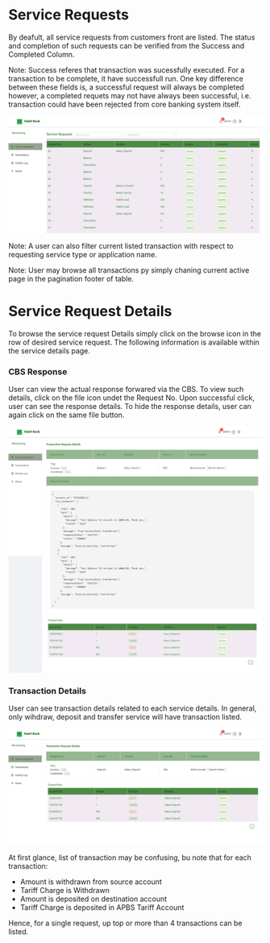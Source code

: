 # Service Requests

By deafult, all service requests from customers front are listed. The status and completion of such requests can be verified from the Success and Completed Column.

Note: Success referes that transaction was sucessfully executed. For a transaction to be complete, it have successfull run. One key difference between these fields is, a successful request will always be completed however, a completed requets may not have always been successful, i.e. transaction could have been rejected from core banking system itself.



![service request](images/service_request.png)

Note: A user can also filter current listed transaction with respect to requesting service type or application name.

Note: User may browse all transactions py simply chaning current active page in the pagination footer of table.

# Service Request Details

To browse the service request Details simply click on the browse icon in the row of desired service request. The following information is available within the service details page.

### CBS Response

User can view the actual response forwared via the CBS. To view such details, click on the file icon undet the Request No. Upon successful click, user can see the response details. To hide the response details, user can again click on the same file button.

![transaction cbd details](images/transaction_cbs_details.png)

### Transaction Details

User can see transaction details related to each service details. In general, only wihdraw, deposit and transfer service will have transaction listed.

![transaction lists](images/transaction_lists.png)

At first glance, list of transaction may be confusing, bu note that for each transaction:
* Amount is withdrawn from source account
* Tariff Charge is Withdrawn
* Amount is deposited on destination account
* Tariff Charge is deposited in APBS Tariff Account

Hence, for a single request, up top or more than 4 transactions can be listed.
